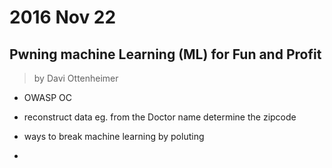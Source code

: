 # 2016 Nov 22

## Pwning machine Learning (ML) for Fun and Profit

> by Davi Ottenheimer
- OWASP OC

- reconstruct data eg. from the Doctor name determine the zipcode
- ways to break machine learning by poluting
- 

